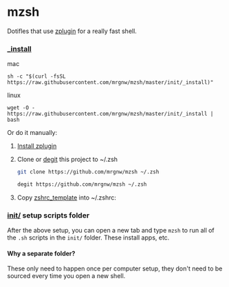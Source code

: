 # mzsh

Dotifles that use [zplugin](https://github.com/zdharma/zplugin) for a really fast shell.

### [_install](init/_install)
mac
```
sh -c "$(curl -fsSL https://raw.githubusercontent.com/mrgnw/mzsh/master/init/_install)"
```
linux
```
wget -O - https://raw.githubusercontent.com/mrgnw/mzsh/master/init/_install | bash
```

Or do it manually:

1. [Install zplugin](https://github.com/zdharma/zplugin#installation)

2. Clone or [degit](https://github.com/Rich-Harris/degit) this project to ~/.zsh
    ```sh
    git clone https://github.com/mrgnw/mzsh ~/.zsh
    ```
    ```sh
    degit https://github.com/mrgnw/mzsh ~/.zsh
    ```

3. Copy [zshrc_template](init/zshrc_template) into ~/.zshrc:

### [init/](init) setup scripts folder

After the above setup, you can open a new tab and type `mzsh` to run all of the `.sh` scripts in the `init/` folder. These install apps, etc.

#### Why a separate folder?

These only need to happen once per computer setup, they don't need to be sourced every time you open a new shell.
